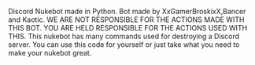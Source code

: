 Discord Nukebot made in Python.
Bot made by XxGamerBroskixX,Bancer and Kaotic.
WE ARE NOT RESPONSIBLE FOR THE ACTIONS MADE WITH THIS BOT.
YOU ARE HELD RESPONSIBLE FOR THE ACTIONS USED WITH THIS.
This nukebot has many commands used for destroying a Discord server.
You can use this code for yourself or just take what you need to make your nukebot great.
